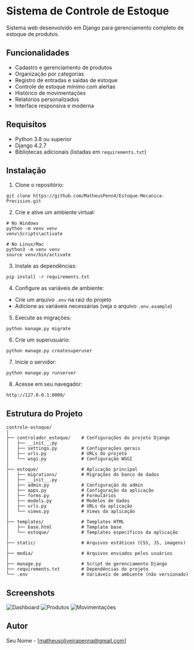 # Sistema de Controle de Estoque

Sistema web desenvolvido em Django para gerenciamento completo de estoque de produtos.

## Funcionalidades

- Cadastro e gerenciamento de produtos
- Organização por categorias
- Registro de entradas e saídas de estoque
- Controle de estoque mínimo com alertas
- Histórico de movimentações
- Relatórios personalizados
- Interface responsiva e moderna

## Requisitos

- Python 3.8 ou superior
- Django 4.2.7
- Bibliotecas adicionais (listadas em `requirements.txt`)

## Instalação

1. Clone o repositório:
```
git clone https://github.com/MatheusPenn4/Estoque-Mecanica-Precision.git
```

2. Crie e ative um ambiente virtual:
```
# No Windows
python -m venv venv
venv\Scripts\activate

# No Linux/Mac
python3 -m venv venv
source venv/bin/activate
```

3. Instale as dependências:
```
pip install -r requirements.txt
```

4. Configure as variáveis de ambiente:
- Crie um arquivo `.env` na raiz do projeto
- Adicione as variáveis necessárias (veja o arquivo `.env.example`)

5. Execute as migrações:
```
python manage.py migrate
```

6. Crie um superusuário:
```
python manage.py createsuperuser
```

7. Inicie o servidor:
```
python manage.py runserver
```

8. Acesse em seu navegador:
```
http://127.0.0.1:8000/
```
## Estrutura do Projeto

```
controle-estoque/
│
├── controlador_estoque/    # Configurações do projeto Django
│   ├── __init__.py
│   ├── settings.py         # Configurações gerais
│   ├── urls.py             # URLs do projeto
│   └── wsgi.py             # Configuração WSGI
│
├── estoque/                # Aplicação principal
│   ├── migrations/         # Migrações do banco de dados
│   ├── __init__.py
│   ├── admin.py            # Configuração do admin
│   ├── apps.py             # Configuração da aplicação
│   ├── forms.py            # Formulários
│   ├── models.py           # Modelos de dados
│   ├── urls.py             # URLs da aplicação
│   └── views.py            # Views da aplicação
│
├── templates/              # Templates HTML
│   ├── base.html           # Template base
│   └── estoque/            # Templates específicos da aplicação
│
├── static/                 # Arquivos estáticos (CSS, JS, imagens)
│
├── media/                  # Arquivos enviados pelos usuários
│
├── manage.py               # Script de gerenciamento Django
├── requirements.txt        # Dependências do projeto
└── .env                    # Variáveis de ambiente (não versionado)
```

## Screenshots

![Dashboard](screenshots/dashboard.png)
![Produtos](screenshots/produtos.png)
![Movimentações](screenshots/movimentacoes.png)

## Autor

Seu Nome - [matheusoliveirapenna@gmail.com]
